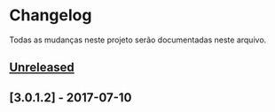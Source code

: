 # Changelog
Todas as mudanças neste projeto serão documentadas neste arquivo.

## [Unreleased]

## [3.0.1.2] - 2017-07-10

[Unreleased]: https://github.com/opencartbrasil/traducao/compare/3.0.1.2...HEAD
[3.0.1.1]: https://github.com/opencartbrasil/traducao/compare/2.3.0.2...3.0.1.2
